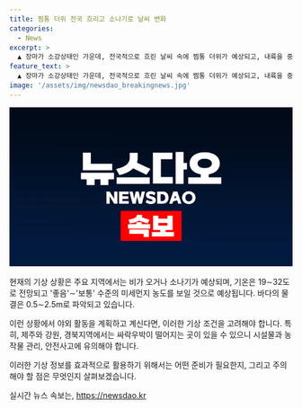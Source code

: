 ```yaml
---
title: 찜통 더위 전국 흐리고 소나기로 날씨 변화
categories:
  - News
excerpt: >
  ▲ 장마가 소강상태인 가운데, 전국적으로 흐린 날씨 속에 찜통 더위가 예상되고, 내륙을 중심으로 돌풍과 함께 강한 소나기가 예상되는 등 날씨가 변화하고 있다. 강수량은 제주도 30∼80㎜, 서울·경기 내륙·강원 내륙과 산지·대전·세종·충남 내륙·충북·전북 내륙·대구·경북·울산·경남 내륙 5∼60㎜으로 예상되며, 강한 소나기와 함께 싸락우박이 떨어질 수도 있어 시설물과 농작물 관리, 안전사고에 주의가 필요하다. 아침 최저기온은 19∼23도, 낮 최고기온은 25∼32도로 예보되며 미세먼지 농도는 좋음∼보통 수준을 보일 것으로 예상된다.
feature_text: >
  ▲ 장마가 소강상태인 가운데, 전국적으로 흐린 날씨 속에 찜통 더위가 예상되고, 내륙을 중심으로 돌풍과 함께 강한 소나기가 예상되는 등 날씨가 변화하고 있다. 강수량은 제주도 30∼80㎜, 서울·경기 내륙·강원 내륙과 산지·대전·세종·충남 내륙·충북·전북 내륙·대구·경북·울산·경남 내륙 5∼60㎜으로 예상되며, 강한 소나기와 함께 싸락우박이 떨어질 수도 있어 시설물과 농작물 관리, 안전사고에 주의가 필요하다. 아침 최저기온은 19∼23도, 낮 최고기온은 25∼32도로 예보되며 미세먼지 농도는 좋음∼보통 수준을 보일 것으로 예상된다.
image: '/assets/img/newsdao_breakingnews.jpg'
---
```


<p><img src="/assets/img/newsdao_breakingnews.jpg" alt="cryptoinkorea 속보" /></p>

<p>현재의 기상 상황은 주요 지역에서는 비가 오거나 소나기가 예상되며, 기온은 19∼32도로 전망되고 '좋음'∼'보통' 수준의 미세먼지 농도를 보일 것으로 예상됩니다. 바다의 물결은 0.5∼2.5m로 파악되고 있습니다.</p>

<p>이런 상황에서 야외 활동을 계획하고 계신다면, 이러한 기상 조건을 고려해야 합니다. 특히, 제주와 강원, 경북지역에서는 싸락우박이 떨어지는 곳이 있을 수 있으니 시설물과 농작물 관리, 안전사고에 유의해야 합니다.</p>

<p>이러한 기상 정보를 효과적으로 활용하기 위해서는 어떤 준비가 필요한지, 그리고 주의해야 할 점은 무엇인지 살펴보겠습니다.</p>
실시간 뉴스 속보는, <a href="https://newsdao.kr" rel="dofollow">https://newsdao.kr</a>


